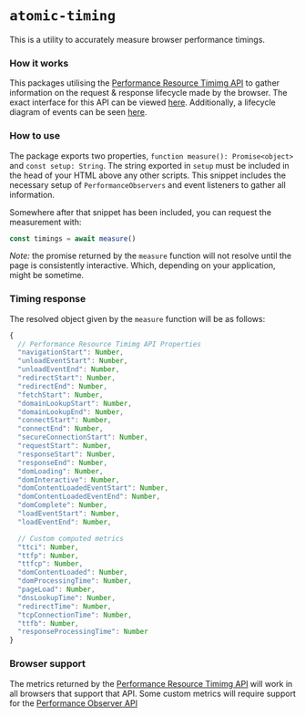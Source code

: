 # `atomic-timing`

This is a utility to accurately measure browser performance timings.

### How it works

This packages utilising the [Performance Resource Timimg API](https://developer.mozilla.org/en-US/docs/Web/API/PerformanceResourceTiming) to gather information on the request & response lifecycle made by the browser. The exact interface for this API can be viewed [here](https://www.w3.org/TR/navigation-timing/#sec-navigation-timing-interface). Additionally, a lifecycle diagram of events can be seen [here](https://www.w3.org/TR/navigation-timing/#processing-model).

### How to use

The package exports two properties, `function measure(): Promise<object>` and `const setup: String`. The string exported in `setup` must be included in the head of your HTML above any other scripts. This snippet includes the necessary setup of `PerformanceObservers` and event listeners to gather all information.

Somewhere after that snippet has been included, you can request the measurement with:

```js
const timings = await measure()
```

_Note:_ the promise returned by the `measure` function will not resolve until the page is consistently interactive. Which, depending on your application, might be sometime.

### Timing response

The resolved object given by the `measure` function will be as follows:

```js
{
  // Performance Resource Timimg API Properties
  "navigationStart": Number,
  "unloadEventStart": Number,
  "unloadEventEnd": Number,
  "redirectStart": Number,
  "redirectEnd": Number,
  "fetchStart": Number,
  "domainLookupStart": Number,
  "domainLookupEnd": Number,
  "connectStart": Number,
  "connectEnd": Number,
  "secureConnectionStart": Number,
  "requestStart": Number,
  "responseStart": Number,
  "responseEnd": Number,
  "domLoading": Number,
  "domInteractive": Number,
  "domContentLoadedEventStart": Number,
  "domContentLoadedEventEnd": Number,
  "domComplete": Number,
  "loadEventStart": Number,
  "loadEventEnd": Number,

  // Custom computed metrics
  "ttci": Number,
  "ttfp": Number,
  "ttfcp": Number,
  "domContentLoaded": Number,
  "domProcessingTime": Number,
  "pageLoad": Number,
  "dnsLookupTime": Number,
  "redirectTime": Number,
  "tcpConnectionTime": Number,
  "ttfb": Number,
  "responseProcessingTime": Number
}
```

### Browser support

The metrics returned by the [Performance Resource Timimg API](https://developer.mozilla.org/en-US/docs/Web/API/PerformanceResourceTiming) will work in all browsers that support that API. Some custom metrics will require support for the [Performance Observer API](https://developer.mozilla.org/en-US/docs/Web/API/PerformanceObserver)
